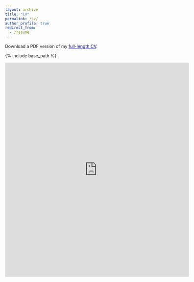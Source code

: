 ```yaml
---
layout: archive
title: "CV"
permalink: /cv/
author_profile: true
redirect_from:
  - /resume
---
```


Download a PDF version of my <a style='color: darkblue;' href="https://chriscandelaria.github.io/files/cv/CACandelaria_CV.pdf">full-length CV</a>.

{% include base_path %}

<embed src="https://chriscandelaria.github.io/files/cv/CACandelaria_CV.pdf" width="600" height="700" type="application/pdf" />
